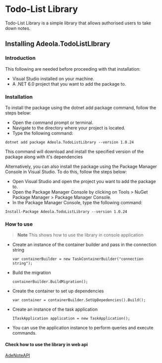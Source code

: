 # Todo-List Library
Todo-List Library is a simple library that allows authorised users to take down notes.

## Installing Adeola.TodoListLIbrary

### Introduction
This following are needed before proceeding with that installation:
 - Visual Studio installed on your machine.
 - A .NET 6.0 project that you want to add the package to.

### Installation
To install the package using the dotnet add package command, follow the steps below:
- Open the command prompt or terminal.
- Navigate to the directory where your project is located.
- Type the following command:

`dotnet add package Adeola.TodoListLibrary --version 1.0.24`

This command will download and install the specified version of the package along with it's dependencies

Alternatively, you can also install the package using the Package Manager Console in Visual Studio. To do this, follow the steps below:
- Open Visual Studio and open the project you want to add the package to.
- Open the Package Manager Console by clicking on Tools > NuGet Package Manager > Package Manager Console.
- In the Package Manager Console, type the following command:

`Install-Package Adeola.TodoListLibrary --version 1.0.24`


### How to use

> **Note**
> This shows how to use the library in console application

- Create an instance of the container builder and pass in the connection string

   `var containerBuilder = new TaskContainerBuilder("connection string");`
  
-   Build the migration
    
    `containerBuilder.BuildMigration();`
    
-   Create the container to set up dependencies
   
    `var container = containerBuilder.SetUpDepedencies().Build();`

-  Create an instance of the task application
  
   `ITaskApplication application = new TaskApplication();`

- You can use the application instance to perform queries and execute commands.

#### Check how to use the library in web api
 [AdeNoteAPI](https://github.com/Adeola-Aderibigbe/AdeNoteAPI)
